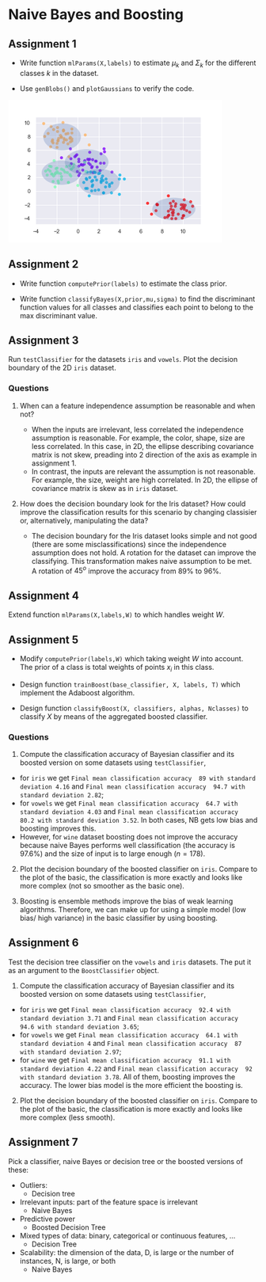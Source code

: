 # Naive Bayes and Boosting

## Assignment 1

* Write function `mlParams(X,labels)` to estimate $\mu_k$ and $\Sigma_k$ for the different classes $k$ in the dataset.

* Use `genBlobs()` and `plotGaussians` to verify the code.
 
![Figure](figures/gauss.png)
 
 ## Assignment 2

* Write function `computePrior(labels)` to estimate the class prior.

* Write function `classifyBayes(X,prior,mu,sigma)` to find the discriminant function values for all classes and classifies each point to belong to the max discriminant value.


## Assignment 3
Run `testClassifier` for the datasets `iris` and `vowels`. Plot the decision boundary of the 2D `iris` dataset.

### Questions
1. When can a feature independence assumption be reasonable and when not?
    * When the inputs are irrelevant, less correlated the independence assumption is reasonable. For example, the color, shape, size are less correlated. In this case, in 2D, the ellipse describing covariance matrix is not skew, preading into 2 direction of the axis as example in assignment 1.
    * In contrast, the inputs are relevant the assumption is not reasonable. For example, the size, weight are high correlated. In 2D, the ellipse of covariance matrix is skew as in `iris` dataset.

2. How does the decision boundary look for the Iris dataset? How could improve the classification results for this scenario by changing classisier or, alternatively, manipulating the data?

    * The decision boundary for the Iris dataset looks simple and not good (there are some misclassifications) since the independence assumption does not hold. A rotation for the dataset can improve the classifying. This transformation makes naive assumption to be met. A rotation of $45^o$ improve the accuracy from 89% to 96%.
    
## Assignment 4

Extend function `mlParams(X,labels,W)` to which handles weight $W$.


## Assignment 5

* Modify `computePrior(labels,W)` which taking weight $W$ into account. The prior of a class is total weights of points $x_i$ in this class.

* Design function `trainBoost(base_classifier, X, labels, T)` which implement the Adaboost algorithm.

* Design function `classifyBoost(X, classifiers, alphas, Nclasses)` to classify $X$ by means of the aggregated boosted classifier.

### Questions

1. Compute the classification accuracy of Bayesian classifier and its boosted version on some datasets using `testClassifier`, 
* for `iris` we get `Final mean classification accuracy  89 with standard deviation 4.16` and `Final mean classification accuracy  94.7 with standard deviation 2.82`; 
* for `vowels` we get `Final mean classification accuracy  64.7 with standard deviation 4.03` and `Final mean classification accuracy  80.2 with standard deviation 3.52`.
In both cases, NB gets low bias and boosting improves this. 
* However, for `wine` dataset boosting does not improve the accuracy because naive Bayes performs well classification (the accuracy is 97.6%) and the size of input is to large enough ($n = 178$).

2. Plot the decision boundary of the boosted classifier on `iris`. Compare to the plot of the basic, the classification is more exactly and looks like more complex (not so smoother as the basic one).

3. Boosting is ensemble methods improve the bias of weak learning algorithms. Therefore, we can make up for using a simple model (low bias/ high variance) in the basic classifier by using boosting.


## Assignment 6

Test the decision tree classifier on the `vowels` and `iris` datasets. The put it as an argument to the `BoostClassifier` object. 

1. Compute the classification accuracy of Bayesian classifier and its boosted version on some datasets using `testClassifier`, 
* for `iris` we get `Final mean classification accuracy  92.4 with standard deviation 3.71` and `Final mean classification accuracy  94.6 with standard deviation 3.65`; 
* for `vowels` we get `Final mean classification accuracy  64.1 with standard deviation 4` and `Final mean classification accuracy  87 with standard deviation 2.97`;
* for `wine` we get `Final mean classification accuracy  91.1 with standard deviation 4.22` and `Final mean classification accuracy  92 with standard deviation 3.78`.
All of them, boosting improves the accuracy. The lower bias model is the more efficient the boosting is. 

2. Plot the decision boundary of the boosted classifier on `iris`. Compare to the plot of the basic, the classification is more exactly and looks like more complex (less smooth).


## Assignment 7

Pick a classifier, naive Bayes or decision tree or the boosted versions of these:

* Outliers: 
    - Decision tree
* Irrelevant inputs: part of the feature space is irrelevant
    - Naive Bayes
* Predictive power
    - Boosted Decision Tree
* Mixed types of data: binary, categorical or continuous features, ...
    - Decision Tree
* Scalability: the dimension of the data, D, is large or the number of instances, N, is large, or both
    - Naive Bayes
